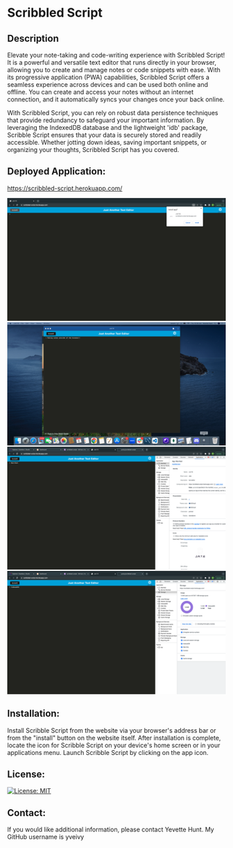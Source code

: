 
# Scribbled Script

## Description

Elevate your note-taking and code-writing experience with Scribbled Script! It is a powerful and versatile text editor that runs directly in your browser, allowing you to create and manage notes or code snippets with ease. With its progressive application (PWA) capabilities, Scribbled Script offers a seamless experience across devices and can be used both online and offline. You can create and access your notes without an internet connection, and it automatically syncs your changes once your back online.

With Scribbled Script, you can rely on robust data persistence techniques that provide redundancy to safeguard your important information. By leveraging the IndexedDB database and the lightweight 'idb' package, Scribble Script ensures that your data is securely stored and readily accessible. Whether jotting down ideas, saving important snippets, or organizing your thoughts, Scribbled Script has you covered.

## Deployed Application: 

https://scribbled-script.herokuapp.com/

![alt text](./images/scribbled-script-installation-screencapture.png)
![alt text](./images/scribbled-script-installed-screencapture.png)
![alt text](./images/scribbled-script-manifest-screencapture.png)
![alt text](./images/scribbled-script-indexedDB-screencapture.png)


## Installation:

Install Scribble Script from the website via your browser's address bar or from the "install" button on the website itself. After installation is complete, locate the icon for Scribble Script on your device's home screen or in your applications menu. Launch Scribble Script by clicking on the app icon. 

## License:

[![License: MIT](https://img.shields.io/badge/License-MIT-yellow.svg)](https://opensource.org/licenses/MIT)

## Contact:

If you would like additional information, please contact Yevette Hunt.
My GitHub username is yveivy




